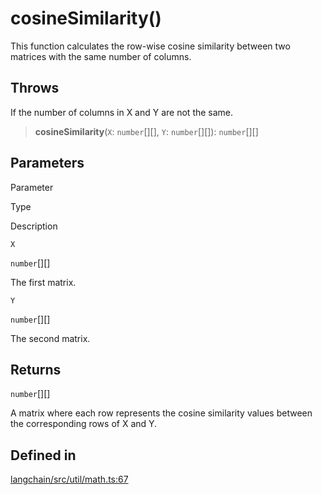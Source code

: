 cosineSimilarity()
==================

This function calculates the row-wise cosine similarity between two matrices with the same number of columns.

Throws[](#throws "Direct link to Throws")
------------------------------------------

If the number of columns in X and Y are not the same.

> **cosineSimilarity**(`X`: `number`\[\]\[\], `Y`: `number`\[\]\[\]): `number`\[\]\[\]

Parameters[](#parameters "Direct link to Parameters")
------------------------------------------------------

Parameter

Type

Description

`X`

`number`\[\]\[\]

The first matrix.

`Y`

`number`\[\]\[\]

The second matrix.

Returns[](#returns "Direct link to Returns")
---------------------------------------------

`number`\[\]\[\]

A matrix where each row represents the cosine similarity values between the corresponding rows of X and Y.

Defined in[](#defined-in "Direct link to Defined in")
------------------------------------------------------

[langchain/src/util/math.ts:67](https://github.com/hwchase17/langchainjs/blob/1c1274d/langchain/src/util/math.ts#L67)